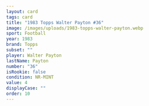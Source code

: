 ```yaml
---
layout: card
tags: card
title: "1983 Topps Walter Payton #36"
image: /images/uploads/1983-topps-walter-payton.webp
sport: Football
year: 1983
brand: Topps
subset: ""
player: Walter Payton
lastName: Payton
number: "36"
isRookie: false
condition: NR-MINT
value: 4
displayCase: ""
order: 10
---
```

